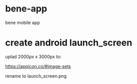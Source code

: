 # bene-app

bene mobile app

# create android launch_screen

uplad 2000px x 3000px to:

https://appicon.co/#image-sets

rename to launch_screen.png
